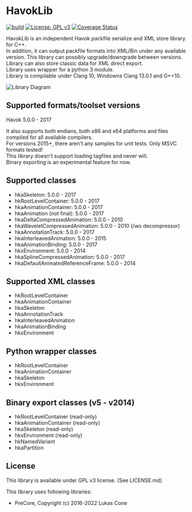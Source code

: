 # HavokLib

[![build](https://github.com/PredatorCZ/HavokLib/actions/workflows/cmake.yml/badge.svg)](https://github.com/PredatorCZ/HavokLib/actions/workflows/cmake.yml)
[![License: GPL v3](https://img.shields.io/badge/License-GPLv3-blue.svg)](https://www.gnu.org/licenses/gpl-3.0)
[![Coverage Status](https://coveralls.io/repos/github/PredatorCZ/HavokLib/badge.svg?branch=master)](https://coveralls.io/github/PredatorCZ/HavokLib?branch=master)

HavokLib is an independent Havok packfile serialize and XML store library for C++.\
In addition, it can output packfile formats into XML/Bin under any available version. This library can possibly upgrade/downgrade between versions.\
Library can also store classic data for XML direct export.\
Library uses wrapper for a python 3 module.\
Library is compilable under Clang 10, Windowns Clang 13.0.1 and G++10.

![Library Diagram](http://www.plantuml.com/plantuml/proxy?cache=no&src=https://raw.github.com/predatorcz/havoklib/master/doc/diag.puml)

## Supported formats/toolset versions

Havok 5.0.0 - 2017

It also supports both endians, both x86 and x64 platforms and files compiled for all available compilers.\
For versions 2015+, there aren't any samples for unit tests. Only MSVC formats tested!\
This library doesn't support loading tagfiles and never will.\
Binary exporting is an experimental feature for now.

## Supported classes

* hkaSkeleton: 5.0.0 - 2017
* hkRootLevelContainer: 5.0.0 - 2017
* hkaAnimationContainer: 5.0.0 - 2017
* hkaAnimation (not final): 5.0.0 - 2017
* hkaDeltaCompressedAnimation: 5.0.0 - 2010
* hkaWaveletCompressedAnimation: 5.0.0 - 2010 (/wo decompressor)
* hkaAnnotationTrack: 5.0.0 - 2017
* hkaInterleavedAnimation: 5.0.0 - 2015
* hkaAnimationBinding: 5.0.0 - 2017
* hkxEnvironment: 5.0.0 - 2014
* hkaSplineCompressedAnimation: 5.0.0 - 2017
* hkaDefaultAnimatedReferenceFrame: 5.0.0 - 2014

## Supported XML classes

* hkRootLevelContainer
* hkaAnimationContainer
* hkaSkeleton
* hkaAnnotationTrack
* hkaInterleavedAnimation
* hkaAnimationBinding
* hkxEnvironment

## Python wrapper classes

* hkRootLevelContainer
* hkaAnimationContainer
* hkaSkeleton
* hkxEnvironment

## Binary export classes (v5 - v2014)

* hkRootLevelContainer (read-only)
* hkaAnimationContainer (read-only)
* hkaSkeleton (read-only)
* hkxEnvironment (read-only)
* hkNamedVariant
* hkaPartition

## License

This library is available under GPL v3 license. (See LICENSE.md)

This library uses following libraries:

* PreCore, Copyright (c) 2016-2022 Lukas Cone
